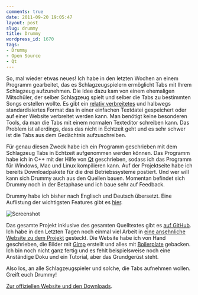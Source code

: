 ```yaml
---
comments: true
date: 2011-09-20 19:05:47
layout: post
slug: drummy
title: Drummy
wordpress_id: 1670
tags:
- Drummy
- Open Source
- Qt
---
```


So, mal wieder etwas neues! Ich habe in den letzten Wochen an einem Programm gearbeitet, das es Schlagzeugspielern ermöglicht Tabs mit Ihrem Schlagzeug aufzunehmen. Die Idee dazu kam von einem ehemaligen Mitschüler, der selber Schlagzeug spielt und selber die Tabs zu bestimmten Songs erstellen wollte. Es gibt ein [relativ verbreitetes](http://www.911tabs.com/drum_tabs/) und halbwegs standardisiertes Format das in einer einfachen Textdatei gespeichert oder auf einer Website verbreitet werden kann. Man benötigt keine besonderen Tools, da man die Tabs mit einem normalen Texteditor schreiben kann. Das Problem ist allerdings, dass das nicht in Echtzeit geht und es sehr schwer ist die Tabs aus dem Gedächtnis aufzuschreiben.

Für genau diesen Zweck habe ich ein Programm geschrieben mit dem Schlagzeug Tabs in Echtzeit aufgenommen werden können. Das Programm habe ich in C++ mit der Hilfe von [Qt](http://qt.nokia.com/) geschrieben, sodass ich das Programm für Windows, Mac und Linux kompilieren kann. Auf der Projektseite habe ich bereits Downloadpakete für die drei Betriebssysteme postiert. Und wer will kann sich Drummy auch aus den Quellen bauen. Momentan befindet sich Drummy noch in der Betaphase und ich baue sehr auf Feedback.

Drummy habe ich bisher nach Englisch und Deutsch übersetzt. Eine Auflistung der wichtigsten Features gibt es [hier](http://domoritz.github.io/drummy/#features).

![Screenshot](https://domoritz.github.io/drummy/img/promo.png)

Das gesamte Projekt inklusive des gesamten Quelltextes gibt es [auf GitHub](https://github.com/domoritz/drummy). Ich habe in den Letzten Tagen noch einmal viel Arbeit in [eine ansehnliche Website zu dem Projekt](http://domoritz.github.com/drummy/) gesteckt. Die Website habe ich von Hand geschrieben, die Bilder mit [Gimp](http://www.gimp.org/) erstellt und alles mit [Boilerplate](http://html5boilerplate.com) gebacken. Ich bin noch nicht ganz fertig und es fehlt beispielsweise noch eine Anständige Doku und ein Tutorial, aber das Grundgerüst steht.

Also los, an alle Schlagzeugspieler und solche, die Tabs aufnehmen wollen. Greift euch Drummy!

[Zur offiziellen Website und den Downloads](http://domoritz.github.io/drummy/).
